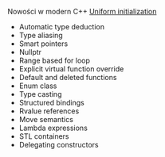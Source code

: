 Nowości w modern C++
[Uniform initialization](https://www.geeksforgeeks.org/uniform-initialization-in-c/)
- Automatic type deduction
- Type aliasing
- Smart pointers
- Nullptr
- Range based for loop
- Explicit virtual function override
- Default and deleted functions
- Enum class
- Type casting
- Structured bindings
- Rvalue references
- Move semantics
- Lambda expressions
- STL containers
- Delegating constructors
